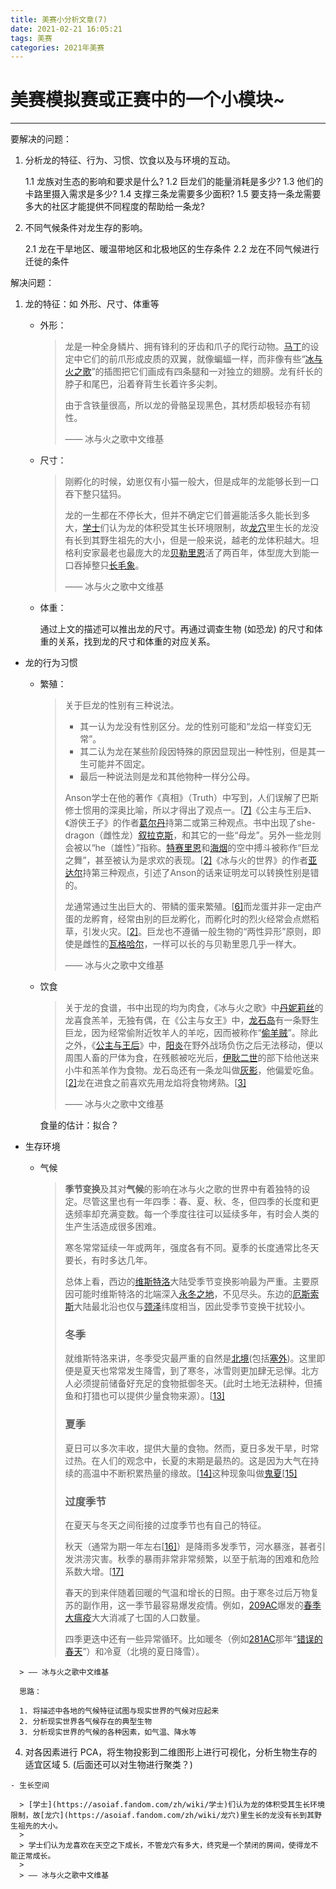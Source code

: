 ```yaml
---
title: 美赛小分析文章(7)
date: 2021-02-21 16:05:21
tags: 美赛
categories: 2021年美赛
---
```




# 美赛模拟赛或正赛中的一个小模块~

---



<!--more-->



要解决的问题：

1. 分析龙的特征、行为、习惯、饮食以及与环境的互动。

   1.1 龙族对生态的影响和要求是什么?
   1.2 巨龙们的能量消耗是多少?
   1.3 他们的卡路里摄入需求是多少?
   1.4 支撑三条龙需要多少面积?
   1.5 要支持一条龙需要多大的社区才能提供不同程度的帮助给一条龙?
  
2. 不同气候条件对龙生存的影响。

   2.1 龙在干旱地区、暖温带地区和北极地区的生存条件
   2.2 龙在不同气候进行迁徙的条件

解决问题：

1. 龙的特征：如 外形、尺寸、体重等

   - 外形：

     > 龙是一种全身鳞片、拥有锋利的牙齿和爪子的爬行动物。[马丁](https://asoiaf.fandom.com/zh/wiki/乔治·R·R·马丁)的设定中它们的前爪形成皮质的双翼，就像蝙蝠一样，而非像有些“[冰与火之歌](https://asoiaf.fandom.com/zh/wiki/冰与火之歌)”的插图把它们画成有四条腿和一对独立的翅膀。龙有纤长的脖子和尾巴，沿着脊背生长着许多尖刺。
     >
     > 由于含铁量很高，所以龙的骨骼呈现黑色，其材质却极轻亦有韧性。
     >
     > —— 冰与火之歌中文维基

   - 尺寸：

     > 刚孵化的时候，幼崽仅有小猫一般大，但是成年的龙能够长到一口吞下整只猛犸。
     >
     > 龙的一生都在不停长大，但并不确定它们普遍能活多久能长到多大，[学士](https://asoiaf.fandom.com/zh/wiki/学士)们认为龙的体积受其生长环境限制，故[龙穴](https://asoiaf.fandom.com/zh/wiki/龙穴)里生长的龙没有长到其野生祖先的大小，但是一般来说，越老的龙体积越大。坦格利安家最老也最庞大的龙[贝勒里恩](https://asoiaf.fandom.com/zh/wiki/贝勒里恩)活了两百年，体型庞大到能一口吞掉整只[长毛象](https://asoiaf.fandom.com/zh/wiki/长毛象)。
     >
     > —— 冰与火之歌中文维基

   - 体重：

     通过上文的描述可以推出龙的尺寸。再通过调查生物 (如恐龙) 的尺寸和体重的关系，找到龙的尺寸和体重的对应关系。

  - 龙的行为习惯

    - 繁殖：

      > 关于巨龙的性别有三种说法。
      >
      > - 其一认为龙没有性别区分。龙的性别可能和“龙焰一样变幻无常”。
      > - 其二认为龙在某些阶段因特殊的原因显现出一种性别，但是其一生可能并不固定。
      > - 最后一种说法则是龙和其他物种一样分公母。
      >
      > Anson学士在他的著作《真相》（Truth）中写到，人们误解了巴斯修士惯用的深奥比喻，所以才得出了观点一。[[7\]](https://asoiaf.fandom.com/zh/wiki/龙#cite_note-Rtwoiaf.E4.B8.B4.E5.86.AC.E5.9F.8E-7)《公主与王后》、《游侠王子》的作者[葛尔丹](https://asoiaf.fandom.com/zh/wiki/葛尔丹)持第二或第三种观点。书中出现了she-dragon（雌性龙）[叙拉克斯](https://asoiaf.fandom.com/zh/wiki/叙拉克斯)，和其它的一些“母龙”。另外一些龙则会被以“he（雄性）”指称。[特赛里恩](https://asoiaf.fandom.com/zh/wiki/特赛里恩)和[海烟](https://asoiaf.fandom.com/zh/wiki/海烟)的空中搏斗被称作“巨龙之舞”，甚至被认为是求欢的表现。[[2\]](https://asoiaf.fandom.com/zh/wiki/龙#cite_note-Rtpatq-2)《冰与火的世界》的作者[亚达尔](https://asoiaf.fandom.com/zh/wiki/亚达尔)持第三种观点，引述了Anson的话来证明龙可以转换性别是错的。
      >
      > 龙通常通过生出巨大的、带鳞的蛋来繁殖。[[6\]](https://asoiaf.fandom.com/zh/wiki/龙#cite_note-Raffc35-6)而龙蛋并非一定由产蛋的龙孵育，经常由别的巨龙孵化，而孵化时的烈火经常会点燃稻草，引发火灾。[[2\]](https://asoiaf.fandom.com/zh/wiki/龙#cite_note-Rtpatq-2)。巨龙也不遵循一般生物的“两性异形”原则，即使是雌性的[瓦格哈尔](https://asoiaf.fandom.com/zh/wiki/瓦格哈尔)，一样可以长的与贝勒里恩几乎一样大。
      >
      > —— 冰与火之歌中文维基

    - 饮食
    
      > 关于龙的食谱，书中出现的均为肉食，《冰与火之歌》中[丹妮莉丝](https://asoiaf.fandom.com/zh/wiki/丹妮莉丝)的龙喜食羔羊，无独有偶，在《公主与女王》中，[龙石岛](https://asoiaf.fandom.com/zh/wiki/龙石岛)有一条野生巨龙，因为经常偷附近牧羊人的羊吃，因而被称作“[偷羊贼](https://asoiaf.fandom.com/zh/wiki/偷羊贼)”。除此之外，《[公主与王后](https://asoiaf.fandom.com/zh/wiki/公主与王后)》中，[阳炎](https://asoiaf.fandom.com/zh/wiki/阳炎)在野外战场负伤之后无法移动，便以周围人畜的尸体为食，在残骸被吃光后，[伊耿二世](https://asoiaf.fandom.com/zh/wiki/伊耿二世)的部下给他送来小牛和羔羊作为食物。龙石岛还有一条龙叫做[灰影](https://asoiaf.fandom.com/zh/wiki/灰影)，他偏爱吃鱼。[[2\]](https://asoiaf.fandom.com/zh/wiki/龙#cite_note-Rtpatq-2)龙在进食之前喜欢先用龙焰将食物烤熟。[[3\]](https://asoiaf.fandom.com/zh/wiki/龙#cite_note-Racok12-3)
      >
      > —— 冰与火之歌中文维基
    
      食量的估计：拟合？
    
  - 生存环境

    - 气候

      > **季节变换**及其对**气候**的影响在冰与火之歌的世界中有着独特的设定。尽管这里也有一年四季：春、夏、秋、冬，但四季的长度和更迭频率却充满变数。每一个季度往往可以延续多年，有时会人类的生产生活造成很多困难。
      >
      > 寒冬常常延续一年或两年，强度各有不同。夏季的长度通常比冬天要长，有时多达几年。
      >
      > 总体上看，西边的[维斯特洛](https://asoiaf.fandom.com/zh/wiki/维斯特洛)大陆受季节变换影响最为严重。主要原因可能时维斯特洛的北端深入[永冬之地](https://asoiaf.fandom.com/zh/wiki/永冬之地)，不见尽头。东边的[厄斯索斯](https://asoiaf.fandom.com/zh/wiki/厄斯索斯)大陆最北沿也仅与[颈泽](https://asoiaf.fandom.com/zh/wiki/颈泽)纬度相当，因此受季节变换干扰较小。
      >
      > ### 冬季
      >
      > 就维斯特洛来讲，冬季受灾最严重的自然是[北境](https://asoiaf.fandom.com/zh/wiki/北境)(包括[塞外](https://asoiaf.fandom.com/zh/wiki/塞外))。这里即便是夏天也常常发生降雪，到了寒冬，冰雪则更加肆无忌惮。北方人必须提前储备好充足的食物抵御冬天。(此时土地无法耕种，但捕鱼和打猎也可以提供少量食物来源）。[[13\]](https://asoiaf.fandom.com/zh/wiki/季节与气候#cite_note-Raffc13-13)
      >
      > ### 夏季
      >
      > 夏日可以多次丰收，提供大量的食物。然而，夏日多发干旱，时常过热。在人们的观念中，长夏的末期是最热的。这是因为大气在持续的高温中不断积累热量的缘故。[[14\]](https://asoiaf.fandom.com/zh/wiki/季节与气候#cite_note-Ragot25-14)这种现象叫做[鬼夏](https://asoiaf.fandom.com/zh/wiki/鬼夏)[[15\]](https://asoiaf.fandom.com/zh/wiki/季节与气候#cite_note-Ragot52-15)
      >
      > ### 过度季节
      >
      > 在夏天与冬天之间衔接的过度季节也有自己的特征。
      >
      > 秋天（通常为期一年左右[[16\]](https://asoiaf.fandom.com/zh/wiki/季节与气候#cite_note-16)）是降雨多发季节，河水暴涨，甚者引发洪涝灾害。秋季的暴雨非常非常频繁，以至于航海的困难和危险系数大增。[[17\]](https://asoiaf.fandom.com/zh/wiki/季节与气候#cite_note-Racok10-17)
      >
      > 春天的到来伴随着回暖的气温和增长的日照。由于寒冬过后万物复苏的副作用，这一季节最容易爆发疫情。例如，[209AC](https://asoiaf.fandom.com/zh/wiki/209AC)爆发的[春季大瘟疫](https://asoiaf.fandom.com/zh/wiki/春季大瘟疫)大大消减了七国的人口数量。
      >
      > 四季更迭中还有一些异常循环。比如暖冬（例如[281AC](https://asoiaf.fandom.com/zh/wiki/281AC)那年“[错误的春天](https://asoiaf.fandom.com/zh/wiki/错误的春天)”）和冷夏（北境的夏日降雪）。
  >
      > —— 冰与火之歌中文维基

      思路：
    
      1. 将描述中各地的气候特征试图与现实世界的气候对应起来
      2. 分析现实世界各气候存在的典型生物
      3. 分析现实世界的气候的各种因素，如气温、降水等
  4. 对各因素进行 PCA，将生物投影到二维图形上进行可视化，分析生物生存的适宜区域
      5. (后面还可以对生物进行聚类？)

    - 生长空间
      
      > [学士](https://asoiaf.fandom.com/zh/wiki/学士)们认为龙的体积受其生长环境限制，故[龙穴](https://asoiaf.fandom.com/zh/wiki/龙穴)里生长的龙没有长到其野生祖先的大小。
      >
      > 学士们认为龙喜欢在天空之下成长，不管龙穴有多大，终究是一个禁闭的房间，使得龙不能正常成长。
      >
      > —— 冰与火之歌中文维基